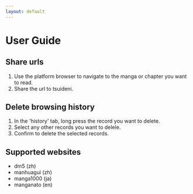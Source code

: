 ```yaml
---
layout: default
---
```


# User Guide

## Share urls

1. Use the platform browser to navigate to the manga or chapter you want to read.
2. Share the url to tsuideni.

## Delete browsing history
1. In the 'history' tab, long press the record you want to delete.
2. Select any other records you want to delele.
3. Confirm to delete the selected records.

## Supported websites
- dm5 (zh)
- manhuagui (zh)
- manga1000 (ja)
- manganato (en)